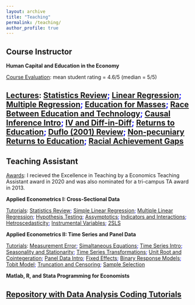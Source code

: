 ```yaml
---
layout: archive
title: "Teaching"
permalink: /teaching/
author_profile: true
---
```


Course Instructor 
---
**Human Capital and Education in the Economy**

<u>Course Evaluation</u>: mean student rating = 4.6/5 (median = 5/5) 

<u>Lectures</u>: <span style="color:blue"> [Statistics Review](https://shaikhhammad.com/files/ECO375/Lecture1StatsReviewAnnotated.pdf); [Linear Regression](https://shaikhhammad.com/files/ECO375/Lecture2LinearRegAnnotated.pdf); [Multiple Regression](https://shaikhhammad.com/files/ECO375/Lecture3MultipleRegAnnotated.pdf); [Education for Masses](https://shaikhhammad.com/files/ECO375/Lecture4EducationforMassesAnnotated.pdf); [Race Between Education and Technology](https://shaikhhammad.com/files/ECO375/lecture5RaceBetweenEducandTechAnnotated.pdf); [Causal Inference Intro](https://shaikhhammad.com/files/ECO375/Lecture6IntroductiontoCausalInference.pdf); [IV and Diff-in-Diff](https://shaikhhammad.com/files/ECO375/Lecture7InstrumentalVariableandDifferenceinDifferencesAnnotated.pdf); [Returns to Education](https://shaikhhammad.com/files/ECO375/Lecture8EducationReturnsAnnotated.pdf); [Duflo (2001) Review](https://shaikhhammad.com/files/ECO375/Lecture9ReturnstoEducationandDiffDiffannotated.pdf); [Non-pecuniary Returns to Education](https://shaikhhammad.com/files/ECO375/Lecture10NonPecuniaryReturnstoEducationAnnotated.pdf); [Racial Achievement Gaps](https://shaikhhammad.com/files/ECO375/Lecture11RacialAchievementGapAnnotated.pdf) </span>
---

Teaching Assistant
---
<u>Awards</u>: I recieved the Excellence in Teaching by a Economics Teaching Assistant award in 2020 and was also nominated for a tri-campus TA award in 2013. 

**Applied Econometrics I: Cross-Sectional Data**

<u>Tutorials</u>: <span style="color:blue"> [Statistics Review](https://shaikhhammad.com/files/ECO375/StatsReviewAnnotated.pdf); [Simple Linear Regression](https://shaikhhammad.com/files/ECO375/IntroSimpleReg.pdf); [Multiple Linear Regression](https://shaikhhammad.com/files/ECO375/MultipleRegAnnotated.pdf); [Hypothesis Testing](https://shaikhhammad.com/files/ECO375/HypothesisTestingAnnotated.pdf); [Assymptotics](https://shaikhhammad.com/files/ECO375/LLNandCLTAnnotated.pdf); [Indicators and Interactions](https://shaikhhammad.com/files/ECO375/DummyVariableInteractionAnnotated.pdf); [Hetroscedasticity](https://shaikhhammad.com/files/ECO375/HetroRobustSEAnnotated.pdf); [Instrumental Variables](https://shaikhhammad.com/files/ECO375/InstrumentalVariablesAnnotated.pdf); [2SLS](https://shaikhhammad.com/files/ECO375/2SLSAnnotated.pdf) </span>
  
**Applied Econometrics II: Time Series and Panel Data**

<u>Tutorials</u>: <span style="color:blue">[Measurement Error](https://shaikhhammad.com/files/ECO475/MeasurementErrorAnnotated.pdf); [Simaltaneous Equations](https://shaikhhammad.com/files/ECO475/SimaltaneousEquationsAnnotated.pdf); [Time Series Intro](https://shaikhhammad.com/files/ECO475/TimeSeriesIntroAnnotated.pdf); [Seasonality and Stationarity](https://shaikhhammad.com/files/ECO475/TimeSeriesSesonalAdjustmentStationarityAnnotated.pdf); [Time Series Transformations](https://shaikhhammad.com/files/ECO475/TimeSeriesTransformationsInferenceAnnotated.pdf); [Unit Root and Cointegeration](https://shaikhhammad.com/files/ECO475/TimeSeriesUnitRootCointegerationAnnotated.pdf); [Panel Data Intro](https://shaikhhammad.com/files/ECO475/PanelDataIntroAnnotated.pdf); [Fixed Effects](https://shaikhhammad.com/files/ECO475/PanelDataFixedEffectsAnnotated.pdf); [Binary Response Models](https://shaikhhammad.com/files/ECO475/BinaryResponseModelAnnotated.pdf); [Tobit Model](https://shaikhhammad.com/files/ECO475/MLEandTobitAnnotated.pdf); [Truncation and Censoring](https://shaikhhammad.com/files/ECO475/TobitCensoredTruncatedAnnotated.pdf); [Sample Selection](https://shaikhhammad.com/files/ECO475/SampleSelectionAnnotated.pdf) </span>


**Matlab, R, and Stata Programming for Economists**

<span style="color:blue">[Repository with Data Analysis Coding Tutorials](https://github.com/hammadshaikhha/Data-Analysis-Coding-Tutorials)</span>
---
